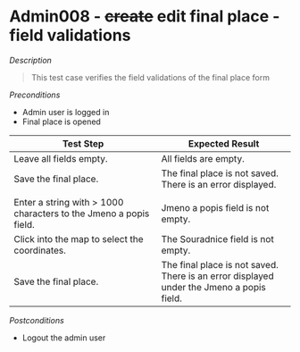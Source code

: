 # Admin008 - ~~create~~  edit final place - field validations

*Description*
>This test case verifies the field validations of the final place form


*Preconditions*
* Admin user is logged in
* Final place is opened

|Test Step|Expected Result|
|---------|---------------|
|Leave all fields empty.|All fields are empty.|
|Save the final place.|The final place is not saved.<br>There is an error displayed.|
|||
|Enter a string with > 1000 characters to the Jmeno a popis field.|Jmeno a popis field is not empty.|
|Click into the map to select the coordinates.|The Souradnice field is not empty.|
|Save the final place.|The final place is not saved.<br>There is an error displayed under the Jmeno a popis field.|

*Postconditions*
* Logout the admin user
